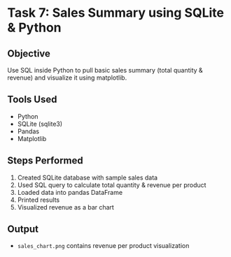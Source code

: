# Task 7: Sales Summary using SQLite & Python

## Objective
Use SQL inside Python to pull basic sales summary (total quantity & revenue) and visualize it using matplotlib.

## Tools Used
- Python
- SQLite (sqlite3)
- Pandas
- Matplotlib

## Steps Performed
1. Created SQLite database with sample sales data
2. Used SQL query to calculate total quantity & revenue per product
3. Loaded data into pandas DataFrame
4. Printed results
5. Visualized revenue as a bar chart

## Output
- `sales_chart.png` contains revenue per product visualization
